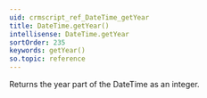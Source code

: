 ```yaml
---
uid: crmscript_ref_DateTime_getYear
title: DateTime.getYear()
intellisense: DateTime.getYear
sortOrder: 235
keywords: getYear()
so.topic: reference
---
```


Returns the year part of the DateTime as an integer.


